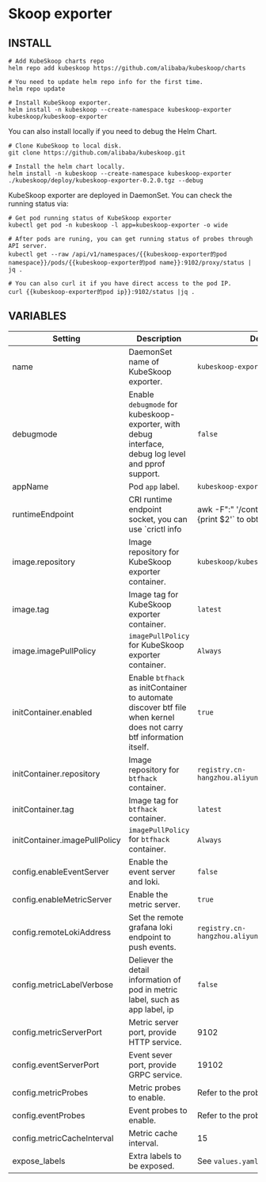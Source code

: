# Skoop exporter

## INSTALL

```shell
# Add KubeSkoop charts repo
helm repo add kubeskoop https://github.com/alibaba/kubeskoop/charts

# You need to update helm repo info for the first time.
helm repo update

# Install KubeSkoop exporter.
helm install -n kubeskoop --create-namespace kubeskoop-exporter kubeskoop/kubeskoop-exporter
```

You can also install locally if you need to debug the Helm Chart.

```shell
# Clone KubeSkoop to local disk.
git clone https://github.com/alibaba/kubeskoop.git

# Install the helm chart locally.
helm install -n kubeskoop --create-namespace kubeskoop-exporter ./kubeskoop/deploy/kubeskoop-exporter-0.2.0.tgz --debug
```

KubeSkoop exporter are deployed in DaemonSet. You can check the running status via:

```shell
# Get pod running status of KubeSkoop exporter
kubectl get pod -n kubeskoop -l app=kubeskoop-exporter -o wide

# After pods are runing, you can get running status of probes through API server.
kubectl get --raw /api/v1/namespaces/{{kubeskoop-exporter的pod namespace}}/pods/{{kubeskoop-exporter的pod name}}:9102/proxy/status | jq .

# You can also curl it if you have direct access to the pod IP.
curl {{kubeskoop-exporter的pod ip}}:9102/status |jq .
```

## VARIABLES

| Setting                       | Description                                                  | Default                                         |
| ----------------------------- | ------------------------------------------------------------ | ----------------------------------------------- |
| name                          | DaemonSet name of KubeSkoop exporter.                        | `kubeskoop-exporter`                            |
| debugmode                     | Enable `debugmode` for kubeskoop-exporter, with debug interface, debug log level and pprof support. | `false`                                         |
| appName                       | Pod `app` label.                                             | `kubeskoop-exporter`                            |
| runtimeEndpoint               | CRI runtime endpoint socket, you can use  `crictl info | awk -F":" '/containerdEndpoint/ {print $2'` to obtain it. | `/run/containerd/containerd.sock`               |
| image.repository              | Image repository for KubeSkoop exporter container.           | `kubeskoop/kubeskoop`                           |
| image.tag                     | Image tag for KubeSkoop exporter container.                  | `latest`                                        |
| image.imagePullPolicy         | `imagePullPolicy` for KubeSkoop exporter container.          | `Always`                                        |
| initContainer.enabled         | Enable `btfhack` as initContainer to automate discover btf file when kernel does not carry btf information itself. | `true`                                          |
| initContainer.repository      | Image repository for `btfhack` container.                    | `registry.cn-hangzhou.aliyuncs.com/acs/btfhack` |
| initContainer.tag             | Image tag for `btfhack` container.                           | `latest`                                        |
| initContainer.imagePullPolicy | `imagePullPolicy` for `btfhack` container.                   | `Always`                                        |
| config.enableEventServer      | Enable the event server and loki.                            | `false`                                         |
| config.enableMetricServer     | Enable the metric server.                                    | `true`                                          |
| config.remoteLokiAddress      | Set the remote grafana loki endpoint to push events.         | `registry.cn-hangzhou.aliyuncs.com/acs/btfhack` |
| config.metricLabelVerbose     | Deliever the detail information of pod in metric label, such as app label, ip | `false`                                         |
| config.metricServerPort       | Metric server port, provide HTTP service.                    | 9102                                            |
| config.eventServerPort        | Event sever port, provide GRPC service.                      | 19102                                           |
| config.metricProbes           | Metric probes to enable.                                     | Refer to the probe guide.                       |
| config.eventProbes            | Event probes to enable.                                      | Refer to the probe guide.                       |
| config.metricCacheInterval    | Metric cache interval.                                       | 15                                              |
| expose_labels                 | Extra labels to be exposed.                                  | See `values.yaml`.                              |
